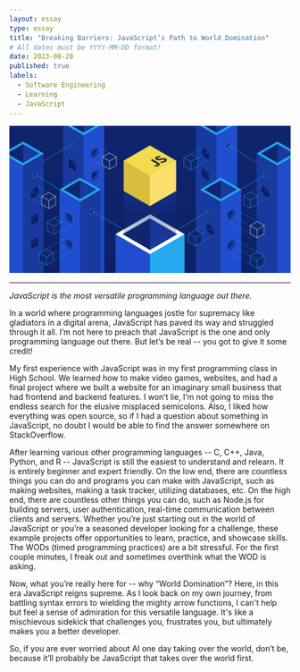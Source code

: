 ```yaml
---
layout: essay
type: essay
title: "Breaking Barriers: JavaScript’s Path to World Domination"
# All dates must be YYYY-MM-DD format!
date: 2023-08-28
published: true
labels:
  - Software Engineering
  - Learning
  - JavaScript
---
```


<img class="rounded float-start pe-4" src="../img/igniting/javascript.png">

<hr>

*JavaScript is the most versatile programming language out there.*

In a world where programming languages jostle for supremacy like gladiators in a digital arena, JavaScript has paved its way and struggled through it all. I’m not here to preach that JavaScript is the one and only programming language out there. But let’s be real -- you got to give it some credit! 

My first experience with JavaScript was in my first programming class in High School. We learned how to make video games, websites, and had a final project where we built a website for an imaginary small business that had frontend and backend features. I won’t lie, I’m not going to miss the endless search for the elusive misplaced semicolons. Also, I liked how everything was open source, so if I had a question about something in JavaScript, no doubt I would be able to find the answer somewhere on StackOverflow. 

After learning various other programming languages -- C, C++, Java, Python, and R -- JavaScript is still the easiest to understand and relearn. It is entirely beginner and expert friendly. On the low end, there are countless things you can do and programs you can make with JavaScript, such as making websites, making a task tracker, utilizing databases, etc. On the high end, there are countless other things you can do, such as Node.js for building servers, user authentication, real-time communication between clients and servers. Whether you’re just starting out in the world of JavaScript or you’re a seasoned developer looking for a challenge, these example projects offer opportunities to learn, practice, and showcase skills. The WODs (timed programming practices) are a bit stressful. For the first couple minutes, I freak out and sometimes overthink what the WOD is asking. 

Now, what you’re really here for -- why “World Domination”? Here, in this era JavaScript reigns supreme. As I look back on my own journey, from battling syntax errors to wielding the mighty arrow functions, I can't help but feel a sense of admiration for this versatile language. It's like a mischievous sidekick that challenges you, frustrates you, but ultimately makes you a better developer.

So, if you are ever worried about AI one day taking over the world, don’t be, because it’ll probably be JavaScript that takes over the world first. 



